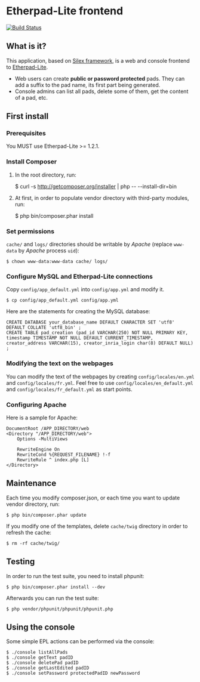 Etherpad-Lite frontend
======================

[![Build Status](https://travis-ci.org/neurolit/etherpad-lite-frontend.png?branch=master)](https://travis-ci.org/neurolit/etherpad-lite-frontend)

## What is it?

This application, based on [Silex framework](http://silex.sensiolabs.org/), is a web and console frontend to [Etherpad-Lite](http://etherpad.org/).

* Web users can create **public or password protected** pads. They can add a suffix to the pad name, its first part being generated.
* Console admins can list all pads, delete some of them, get the content of a pad, etc.

## First install

### Prerequisites

You MUST use Etherpad-Lite >= 1.2.1.

### Install Composer

1. In the root directory, run:

    $ curl -s http://getcomposer.org/installer | php -- --install-dir=bin

2. At first, in order to populate vendor directory with third-party modules, run:

    $ php bin/composer.phar install

### Set permissions

`cache/` and `logs/` directories should be writable by *Apache* (replace `www-data` by *Apache* process `uid`):

    $ chown www-data:www-data cache/ logs/

### Configure MySQL and Etherpad-Lite connections

Copy `config/app_default.yml` into `config/app.yml` and modify it.

    $ cp config/app_default.yml config/app.yml

Here are the statements for creating the MySQL database:

    CREATE DATABASE your_database_name DEFAULT CHARACTER SET 'utf8' DEFAULT COLLATE 'utf8_bin' ;
    CREATE TABLE pad_creation (pad_id VARCHAR(250) NOT NULL PRIMARY KEY, timestamp TIMESTAMP NOT NULL DEFAULT CURRENT_TIMESTAMP, creator_address VARCHAR(15), creator_inria_login char(8) DEFAULT NULL) ;

### Modifying the text on the webpages

You can modify the text of the webpages by creating `config/locales/en.yml` and `config/locales/fr.yml`. Feel free to use `config/locales/en_default.yml` and `config/locales/fr_default.yml` as start points.

### Configuring Apache

Here is a sample for Apache:

    DocumentRoot /APP_DIRECTORY/web
    <Directory "/APP_DIRECTORY/web">
        Options -MultiViews

        RewriteEngine On
        RewriteCond %{REQUEST_FILENAME} !-f
        RewriteRule ^ index.php [L]
    </Directory>

## Maintenance

Each time you modify composer.json, or each time you want to update
vendor directory, run:

    $ php bin/composer.phar update

If you modify one of the templates, delete `cache/twig` directory in order to refresh the cache:

    $ rm -rf cache/twig/

## Testing

In order to run the test suite, you need to install phpunit:

    $ php bin/composer.phar install --dev

Afterwards you can run the test suite:

    $ php vendor/phpunit/phpunit/phpunit.php

## Using the console

Some simple EPL actions can be performed via the console:

    $ ./console listAllPads
    $ ./console getText padID
    $ ./console deletePad padID
    $ ./console getLastEdited padID
    $ ./console setPassword protectedPadID newPassword

